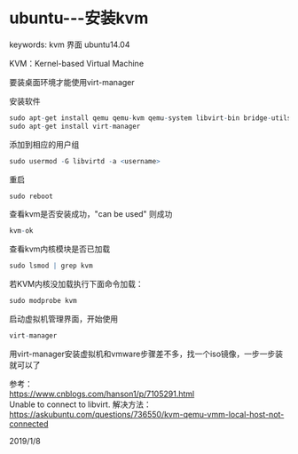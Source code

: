 # ubuntu---安装kvm

keywords: kvm 界面 ubuntu14.04  

KVM：Kernel-based Virtual Machine  

要装桌面环境才能使用virt-manager  

安装软件  
```r
sudo apt-get install qemu qemu-kvm qemu-system libvirt-bin bridge-utils
sudo apt-get install virt-manager
```

添加到相应的用户组  
```r
sudo usermod -G libvirtd -a <username>
```

重启  
```r
sudo reboot
```

查看kvm是否安装成功，"can be used" 则成功  
```r
kvm-ok
```

查看kvm内核模块是否已加载  
```r
sudo lsmod | grep kvm
```
若KVM内核没加载执行下面命令加载：  
```r
sudo modprobe kvm
```

启动虚拟机管理界面，开始使用  
```r
virt-manager
```

用virt-manager安装虚拟机和vmware步骤差不多，找一个iso镜像，一步一步装就可以了  


参考：  
https://www.cnblogs.com/hanson1/p/7105291.html  
Unable to connect to libvirt. 解决方法：  
https://askubuntu.com/questions/736550/kvm-qemu-vmm-local-host-not-connected  


2019/1/8  
